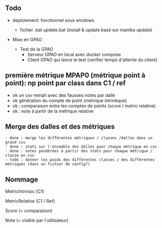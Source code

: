 ## Todo

- deploiement: fonctionnel sous windows
  - fichier .bat update.bat (install & update basé sur mamba update)

- Mise en GPAO
  - Test de la GPAO
    - Serveur GPAO en local avec docker compose
    - Client GPAO qui lance le test (verifier temps d'attente du client)


## première métrique MPAP0 (métrique point à point): np point par class dans C1 / ref
  - ok un csv rempli avec des fausses notes par dalle
  - ok génération du compte de point (metrique intrinèque)
  - ok : comparaison entre les comptes de points (score / metric relative)
  - ok : note à partir de la métrique relative

## Merge des dalles et des métriques
    - done : merge les différentes métriques / classes /dalles dans un grand csv
    - done : stats sur l'ensemble des dalles pour chaque métrique en csv
    - done : notes pondérées à partir des stats pour chaque métrique / classe en csv
    - todo : donner les poids des différentes classes / des différentes métriques (dans un fichier de config?)


## Nommage

MetricIntrinsic (C1)

MetricRelative (C1 / Ref)

Score (= comparaison)

Note (= visible par l'utilisateur)
